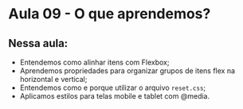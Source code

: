 # Aula 09 - O que aprendemos?

## **Nessa aula:**

- Entendemos como alinhar itens com Flexbox;
- Aprendemos propriedades para organizar grupos de itens flex na horizontal e vertical;
- Entendemos como e porque utilizar o arquivo `reset.css`;
- Aplicamos estilos para telas mobile e tablet com @media.